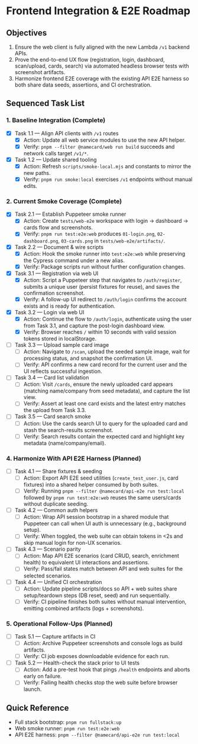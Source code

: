 # Frontend Integration & E2E Roadmap

## Objectives
1. Ensure the web client is fully aligned with the new Lambda `/v1` backend APIs.
2. Prove the end-to-end UX flow (registration, login, dashboard, scan/upload, cards, search) via automated headless browser tests with screenshot artifacts.
3. Harmonize frontend E2E coverage with the existing API E2E harness so both share data seeds, assertions, and CI orchestration.

## Sequenced Task List

### 1. Baseline Integration (Complete)
- [x] Task 1.1 — Align API clients with `/v1` routes
  - [x] Action: Update all web service modules to use the new API helper.
  - [x] Verify: `pnpm --filter @namecard/web run build` succeeds and network calls target `/v1/*`.
- [x] Task 1.2 — Update shared tooling
  - [x] Action: Refresh `scripts/smoke-local.mjs` and constants to mirror the new paths.
  - [x] Verify: `pnpm run smoke:local` exercises `/v1` endpoints without manual edits.

### 2. Current Smoke Coverage (Complete)
- [x] Task 2.1 — Establish Puppeteer smoke runner
  - [x] Action: Create `tests/web-e2e` workspace with login → dashboard → cards flow and screenshots.
  - [x] Verify: `pnpm run test:e2e:web` produces `01-login.png`, `02-dashboard.png`, `03-cards.png` in `tests/web-e2e/artifacts/`.
- [x] Task 2.2 — Document & wire scripts
  - [x] Action: Hook the smoke runner into `test:e2e:web` while preserving the Cypress command under a new alias.
  - [x] Verify: Package scripts run without further configuration changes.

- [x] Task 3.1 — Registration via web UI
  - [x] Action: Script a Puppeteer step that navigates to `/auth/register`, submits a unique user (persist fixtures for reuse), and saves the confirmation screenshot.
  - [x] Verify: A follow-up UI redirect to `/auth/login` confirms the account exists and is ready for authentication.
- [x] Task 3.2 — Login via web UI
  - [x] Action: Continue the flow to `/auth/login`, authenticate using the user from Task 3.1, and capture the post-login dashboard view.
  - [x] Verify: Browser reaches `/` within 10 seconds with valid session tokens stored in localStorage.
- [ ] Task 3.3 — Upload sample card image
  - [ ] Action: Navigate to `/scan`, upload the seeded sample image, wait for processing status, and snapshot the confirmation UI.
  - [ ] Verify: API confirms a new card record for the current user and the UI reflects successful ingestion.
- [ ] Task 3.4 — Card list validation
  - [ ] Action: Visit `/cards`, ensure the newly uploaded card appears (matching name/company from seed metadata), and capture the list view.
  - [ ] Verify: Assert at least one card exists and the latest entry matches the upload from Task 3.3.
- [ ] Task 3.5 — Card search smoke
  - [ ] Action: Use the cards search UI to query for the uploaded card and stash the search-results screenshot.
  - [ ] Verify: Search results contain the expected card and highlight key metadata (name/company/email).

### 4. Harmonize With API E2E Harness (Planned)
- [ ] Task 4.1 — Share fixtures & seeding
  - [ ] Action: Export API E2E seed utilities (`create_test_user.js`, card fixtures) into a shared helper consumed by both suites.
  - [ ] Verify: Running `pnpm --filter @namecard/api-e2e run test:local` followed by `pnpm run test:e2e:web` reuses the same users/cards without duplicate seeding.
- [ ] Task 4.2 — Common auth helpers
  - [ ] Action: Wrap API session bootstrap in a shared module that Puppeteer can call when UI auth is unnecessary (e.g., background setup).
  - [ ] Verify: When toggled, the web suite can obtain tokens in <2s and skip manual login for non-UX scenarios.
- [ ] Task 4.3 — Scenario parity
  - [ ] Action: Map API E2E scenarios (card CRUD, search, enrichment health) to equivalent UI interactions and assertions.
  - [ ] Verify: Pass/fail states match between API and web suites for the selected scenarios.
- [ ] Task 4.4 — Unified CI orchestration
  - [ ] Action: Update pipeline scripts/docs so API + web suites share setup/teardown steps (DB reset, seed) and run sequentially.
  - [ ] Verify: CI pipeline finishes both suites without manual intervention, emitting combined artifacts (logs + screenshots).

### 5. Operational Follow-Ups (Planned)
- [ ] Task 5.1 — Capture artifacts in CI
  - [ ] Action: Archive Puppeteer screenshots and console logs as build artifacts.
  - [ ] Verify: CI job exposes downloadable evidence for each run.
- [ ] Task 5.2 — Health-check the stack prior to UI tests
  - [ ] Action: Add a pre-test hook that pings `/health` endpoints and aborts early on failure.
  - [ ] Verify: Failing health checks stop the web suite before browser launch.

## Quick Reference
- Full stack bootstrap: `pnpm run fullstack:up`
- Web smoke runner: `pnpm run test:e2e:web`
- API E2E harness: `pnpm --filter @namecard/api-e2e run test:local`
